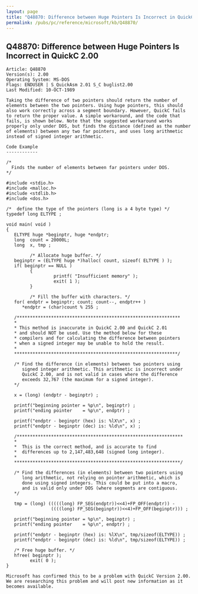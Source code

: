 ```yaml
---
layout: page
title: "Q48870: Difference between Huge Pointers Is Incorrect in QuickC 2.00"
permalink: /pubs/pc/reference/microsoft/kb/Q48870/
---
```


## Q48870: Difference between Huge Pointers Is Incorrect in QuickC 2.00

	Article: Q48870
	Version(s): 2.00
	Operating System: MS-DOS
	Flags: ENDUSER | S_QuickAsm 2.01 S_C buglist2.00
	Last Modified: 10-OCT-1989
	
	Taking the difference of two pointers should return the number of
	elements between the two pointers. Using huge pointers, this should
	also work correctly across a segment boundary. However, QuickC fails
	to return the proper value. A simple workaround, and the code that
	fails, is shown below. Note that the suggested workaround works
	properly only under DOS, but finds the distance (defined as the number
	of elements) between any two far pointers, and uses long arithmetic
	instead of signed integer arithmetic.
	
	Code Example
	------------
	
	/*
	  Finds the number of elements between far pointers under DOS.
	*/
	
	#include <stdio.h>
	#include <malloc.h>
	#include <stdlib.h>
	#include <dos.h>
	
	/*  define the type of the pointers (long is a 4 byte type) */
	typedef long ELTYPE ;
	
	void main( void )
	{
	   ELTYPE huge *beginptr, huge *endptr;
	   long  count = 20000L;
	   long  x, tmp ;
	
	         /* Allocate huge buffer. */
	   beginptr = (ELTYPE huge *)halloc( count, sizeof( ELTYPE ) );
	   if( beginptr == NULL )
	         {
	                  printf( "Insufficient memory" );
	                  exit( 1 );
	         }
	
	         /* Fill the buffer with characters. */
	   for( endptr = beginptr; count; count--, endptr++ )
	      *endptr = (char)count % 255 ;
	
	   /**************************************************************
	   *
	   * This method is inaccurate in QuickC 2.00 and QuickC 2.01
	   * and should NOT be used. Use the method below for these
	   * compilers and for calculating the difference between pointers
	   * when a signed integer may be unable to hold the result.
	   *
	   **************************************************************/
	
	   /* Find the difference (in elements) between two pointers using
	      signed integer arithmetic. This arithmetic is incorrect under
	      QuickC 2.00, and is not valid in cases where the difference
	      exceeds 32,767 (the maximum for a signed integer).
	   */
	
	   x = (long) (endptr - beginptr) ;
	
	   printf("beginning pointer = %p\n", beginptr) ;
	   printf("ending pointer    = %p\n", endptr) ;
	
	   printf("endptr - beginptr (hex) is: %lX\n", x) ;
	   printf("endptr - beginptr (dec) is: %ld\n", x) ;
	
	   /***************************************************************
	   *
	   *  This is the correct method, and is accurate to find
	   *  differences up to 2,147,483,648 (signed long integer).
	   *
	   ***************************************************************/
	
	   /* Find the differences (in elements) between two pointers using
	      long arithmetic, not relying on pointer arithmetic, which is
	      done using signed integers. This could be put into a macro,
	      and is valid only under DOS (where segments are contiguous.
	   */
	
	   tmp = (long) (((((long) FP_SEG(endptr))<<4)+FP_OFF(endptr)) -
	                 ((((long) FP_SEG(beginptr))<<4)+FP_OFF(beginptr))) ;
	
	   printf("beginning pointer = %p\n", beginptr) ;
	   printf("ending pointer    = %p\n", endptr) ;
	
	   printf("endptr - beginptr (hex) is: %lX\n", tmp/sizeof(ELTYPE)) ;
	   printf("endptr - beginptr (dec) is: %ld\n", tmp/sizeof(ELTYPE)) ;
	
	   /* Free huge buffer. */
	   hfree( beginptr );
	         exit( 0 );
	}
	
	Microsoft has confirmed this to be a problem with QuickC Version 2.00.
	We are researching this problem and will post new information as it
	becomes available.
